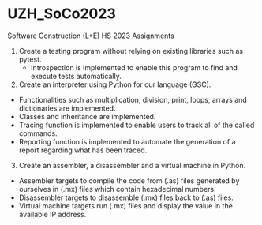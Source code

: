 # UZH_SoCo2023
Software Construction (L+E) HS 2023 Assignments 
1. Create a testing program without relying on existing libraries such as pytest.
   - Introspection is implemented to enable this program to find and execute tests automatically.
2. Create an interpreter using Python for our language (GSC).
  -  Functionalities such as multiplication, division, print, loops, arrays and dictionaries are implemented.
  -  Classes and inheritance are implemented.
  -  Tracing function is implemented to enable users to track all of the called commands.
  -  Reporting function is implemented to automate the generation of a report regarding what has been traced.
3. Create an assembler, a disassembler and a virtual machine in Python.
  - Assembler targets to compile the code from (.as) files generated by ourselves in (.mx) files which contain hexadecimal numbers.
  - Disassembler targets to disassemble (.mx) files back to (.as) files.
  - Virtual machine targets run (.mx) files and display the value in the available IP address.
